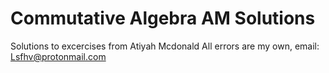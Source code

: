 # Commutative Algebra AM Solutions
 Solutions to excercises from Atiyah Mcdonald
All errors are my own, email: Lsfhv@protonmail.com
